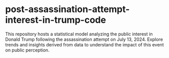 # post-assassination-attempt-interest-in-trump-code
This repository hosts a statistical model analyzing the public interest in Donald Trump following the assassination attempt on July 13, 2024. Explore trends and insights derived from data to understand the impact of this event on public perception.
